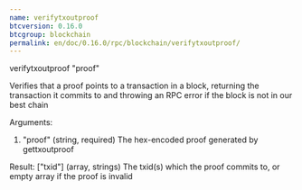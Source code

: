 ```yaml
---
name: verifytxoutproof
btcversion: 0.16.0
btcgroup: blockchain
permalink: en/doc/0.16.0/rpc/blockchain/verifytxoutproof/
---
```


verifytxoutproof "proof"

Verifies that a proof points to a transaction in a block, returning the transaction it commits to
and throwing an RPC error if the block is not in our best chain

Arguments:
1. "proof"    (string, required) The hex-encoded proof generated by gettxoutproof

Result:
["txid"]      (array, strings) The txid(s) which the proof commits to, or empty array if the proof is invalid


